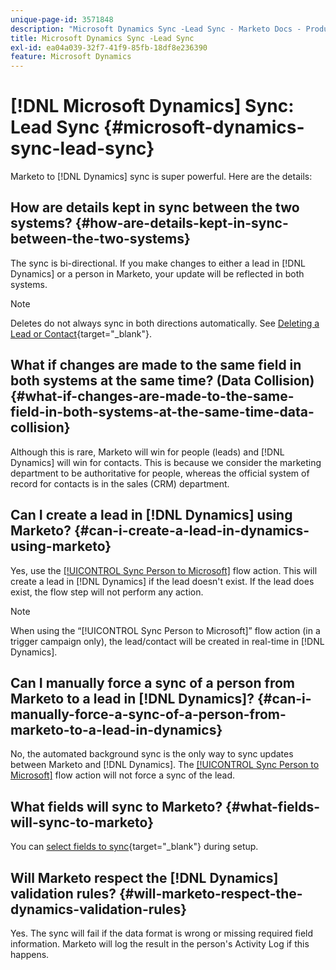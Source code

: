 ```yaml
---
unique-page-id: 3571848
description: "Microsoft Dynamics Sync -Lead Sync - Marketo Docs - Product Documentation"
title: Microsoft Dynamics Sync -Lead Sync
exl-id: ea04a039-32f7-41f9-85fb-18df8e236390
feature: Microsoft Dynamics
---
```

# [!DNL Microsoft Dynamics] Sync: Lead Sync {#microsoft-dynamics-sync-lead-sync}

Marketo to [!DNL Dynamics] sync is super powerful. Here are the details:

## How are details kept in sync between the two systems? {#how-are-details-kept-in-sync-between-the-two-systems}

The sync is bi-directional. If you make changes to either a lead in [!DNL Dynamics] or a person in Marketo, your update will be reflected in both systems.

>[!NOTE]
>
>Deletes do not always sync in both directions automatically. See [Deleting a Lead or Contact](/help/marketo/product-docs/crm-sync/microsoft-dynamics-sync/deleting-a-lead-or-contact.md){target="_blank"}.

## What if changes are made to the same field in both systems at the same time? (Data Collision) {#what-if-changes-are-made-to-the-same-field-in-both-systems-at-the-same-time-data-collision}

Although this is rare, Marketo will win for people (leads) and [!DNL Dynamics] will win for contacts. This is because we consider the marketing department to be authoritative for people, whereas the official system of record for contacts is in the sales (CRM) department.

## Can I create a lead in [!DNL Dynamics] using Marketo? {#can-i-create-a-lead-in-dynamics-using-marketo}

Yes, use the [[!UICONTROL Sync Person to Microsoft]](/help/marketo/product-docs/core-marketo-concepts/smart-campaigns/microsoft-dynamics-flow-actions/sync-person-to-microsoft.md) flow action. This will create a lead in [!DNL Dynamics] if the lead doesn't exist. If the lead does exist, the flow step will not perform any action.

>[!NOTE]
>
>When using the “[!UICONTROL Sync Person to Microsoft]” flow action (in a trigger campaign only), the lead/contact will be created in real-time in [!DNL Dynamics].

## Can I manually force a sync of a person from Marketo to a lead in [!DNL Dynamics]? {#can-i-manually-force-a-sync-of-a-person-from-marketo-to-a-lead-in-dynamics}

No, the automated background sync is the only way to sync updates between Marketo and [!DNL Dynamics]. The [[!UICONTROL Sync Person to Microsoft]](/help/marketo/product-docs/core-marketo-concepts/smart-campaigns/microsoft-dynamics-flow-actions/sync-person-to-microsoft.md) flow action will not force a sync of the lead.

## What fields will sync to Marketo? {#what-fields-will-sync-to-marketo}

You can [select fields to sync](/help/marketo/product-docs/crm-sync/microsoft-dynamics-sync/sync-setup/microsoft-dynamics-365-with-ropc-connection/step-4-of-4-connect.md#select-fields-to-sync){target="_blank"} during setup.

## Will Marketo respect the [!DNL Dynamics] validation rules? {#will-marketo-respect-the-dynamics-validation-rules}

Yes. The sync will fail if the data format is wrong or missing required field information. Marketo will log the result in the person's Activity Log if this happens.
